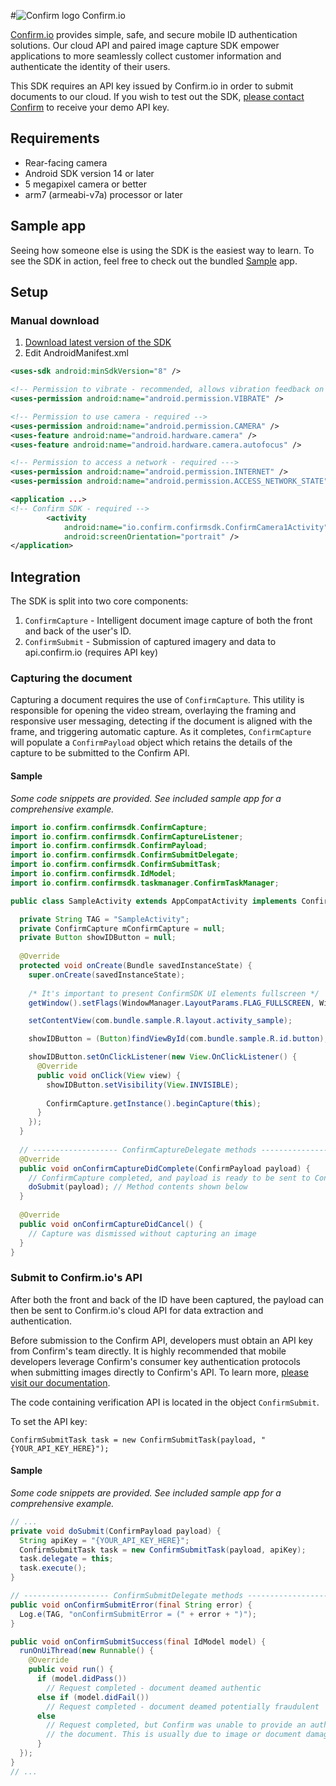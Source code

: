 #![Confirm logo](https://s3-us-west-2.amazonaws.com/confirm.public/web-images/confirm-logo_43x34.png) Confirm.io

[Confirm.io](http://www.confirm.io/) provides simple, safe, and secure mobile ID authentication solutions. Our cloud API and paired image capture SDK empower applications to more seamlessly collect customer information and authenticate the identity of their users. 

This SDK requires an API key issued by Confirm.io in order to submit documents to our cloud. If you wish to test out the SDK, [please contact Confirm](http://www.confirm.io/#!contact/i66dd) to receive your demo API key.

## Requirements

* Rear-facing camera
* Android SDK version 14 or later
* 5 megapixel camera or better
* arm7 (armeabi-v7a) processor or later

## Sample app

Seeing how someone else is using the SDK is the easiest way to learn. To see the SDK in action, feel free to check out the bundled [Sample](https://github.com/confirm-io/confirm-Android-SDK/tree/master/Sample) app.

## Setup

### Manual download

1. [Download latest version of the SDK](https://github.com/confirm-io/confirm-Android-SDK/archive/master.zip)
2. Edit AndroidManifest.xml
```xml
<uses-sdk android:minSdkVersion="8" />

<!-- Permission to vibrate - recommended, allows vibration feedback on scan -->
<uses-permission android:name="android.permission.VIBRATE" />

<!-- Permission to use camera - required -->
<uses-permission android:name="android.permission.CAMERA" />
<uses-feature android:name="android.hardware.camera" />
<uses-feature android:name="android.hardware.camera.autofocus" />

<!-- Permission to access a network - required --->
<uses-permission android:name="android.permission.INTERNET" />
<uses-permission android:name="android.permission.ACCESS_NETWORK_STATE" />

<application ...>
<!-- Confirm SDK - required -->
        <activity
            android:name="io.confirm.confirmsdk.ConfirmCamera1Activity"
            android:screenOrientation="portrait" />
</application>
```

## Integration

The SDK is split into two core components:

1. `ConfirmCapture` - Intelligent document image capture of both the front and back of the user's ID.
2. `ConfirmSubmit` - Submission of captured imagery and data to api.confirm.io (requires API key)

### Capturing the document

Capturing a document requires the use of `ConfirmCapture`. This utility is responsible for opening the video stream, overlaying the framing and responsive user messaging, detecting if the document is aligned with the frame, and triggering automatic capture. As it completes, `ConfirmCapture` will populate a `ConfirmPayload` object which retains the details of the capture to be submitted to the Confirm API. 

#### Sample
*Some code snippets are provided. See included sample app for a comprehensive example.*
```java
import io.confirm.confirmsdk.ConfirmCapture;
import io.confirm.confirmsdk.ConfirmCaptureListener;
import io.confirm.confirmsdk.ConfirmPayload;
import io.confirm.confirmsdk.ConfirmSubmitDelegate;
import io.confirm.confirmsdk.ConfirmSubmitTask;
import io.confirm.confirmsdk.IdModel;
import io.confirm.confirmsdk.taskmanager.ConfirmTaskManager;

public class SampleActivity extends AppCompatActivity implements ConfirmCaptureListener, ConfirmSubmitDelegate {

  private String TAG = "SampleActivity";
  private ConfirmCapture mConfirmCapture = null;
  private Button showIDButton = null;
  
  @Override
  protected void onCreate(Bundle savedInstanceState) {
    super.onCreate(savedInstanceState);
    
    /* It's important to present ConfirmSDK UI elements fullscreen */
    getWindow().setFlags(WindowManager.LayoutParams.FLAG_FULLSCREEN, WindowManager.LayoutParams.FLAG_FULLSCREEN);

    setContentView(com.bundle.sample.R.layout.activity_sample);

    showIDButton = (Button)findViewById(com.bundle.sample.R.id.button);

    showIDButton.setOnClickListener(new View.OnClickListener() {
      @Override
      public void onClick(View view) {
        showIDButton.setVisibility(View.INVISIBLE);
        
        ConfirmCapture.getInstance().beginCapture(this);
      }
    });
  }
  
  // ------------------- ConfirmCaptureDelegate methods -------------------
  @Override
  public void onConfirmCaptureDidComplete(ConfirmPayload payload) {
    // ConfirmCapture completed, and payload is ready to be sent to Confirm's cloud
    doSubmit(payload); // Method contents shown below
  }
  
  @Override
  public void onConfirmCaptureDidCancel() {
    // Capture was dismissed without capturing an image
  }
}
```

### Submit to Confirm.io's API

After both the front and back of the ID have been captured, the payload can then be sent to Confirm.io's cloud API for data extraction and authentication. 

Before submission to the Confirm API, developers must obtain an API key from Confirm's team directly. It is highly recommended that mobile developers leverage Confirm's consumer key authentication protocols when submitting images directly to Confirm's API. To learn more, [please visit our documentation](https://confirm.readme.io/docs/authentication).

The code containing verification API is located in the object `ConfirmSubmit`.

To set the API key:

```obj-c
ConfirmSubmitTask task = new ConfirmSubmitTask(payload, "{YOUR_API_KEY_HERE}");
```

#### Sample
*Some code snippets are provided. See included sample app for a comprehensive example.*
```java
// ...
private void doSubmit(ConfirmPayload payload) {
  String apiKey = "{YOUR_API_KEY_HERE}";
  ConfirmSubmitTask task = new ConfirmSubmitTask(payload, apiKey);
  task.delegate = this;
  task.execute();
}

// ------------------- ConfirmSubmitDelegate methods -------------------
public void onConfirmSubmitError(final String error) {
  Log.e(TAG, "onConfirmSubmitError = (" + error + ")");
}

public void onConfirmSubmitSuccess(final IdModel model) {
  runOnUiThread(new Runnable() {
    @Override
    public void run() {
      if (model.didPass())
        // Request completed - document deamed authentic
      else if (model.didFail())
        // Request completed - document deamed potentially fraudulent
      else
        // Request completed, but Confirm was unable to provide an authentication status for
        // the document. This is usually due to image or document damage
      }
  });
}
// ...
```
